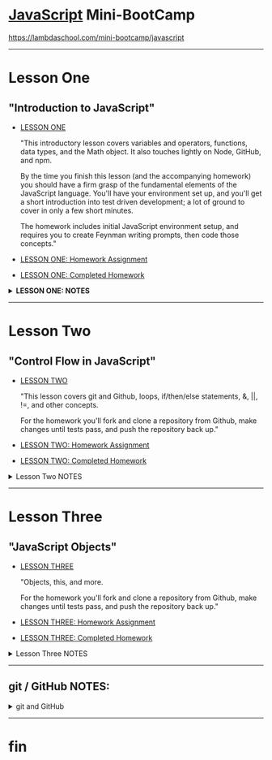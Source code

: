 # [JavaScript](https://www.javascript.com) Mini-BootCamp

https://lambdaschool.com/mini-bootcamp/javascript

***

# Lesson One
## "Introduction to JavaScript"
- [LESSON ONE](https://youtu.be/fjjebMXE-P8)

   "This introductory lesson covers variables and operators, functions, data types, and the Math object. It also touches lightly on Node, GitHub, and npm.

   By the time you finish this lesson (and the accompanying homework) you should have a firm grasp of the fundamental elements of the JavaScript language. You'll have your environment set up, and you'll get a short introduction into test driven development; a lot of ground to cover in only a few short minutes.

   The homework includes initial JavaScript environment setup, and requires you to create Feynman writing prompts, then code those concepts."

- [LESSON ONE: Homework Assignment](https://github.com/SunJieMing/js-minicamp-homework-1)
- [LESSON ONE: Completed Homework](https://github.com/mixelpixel/JavaScript-mini-bootcamp/tree/master/js-minicamp-homework-1-master)

<details><summary><b>LESSON ONE: NOTES</b></summary><p>

### LESSON ONE NOTES

- [@07min](https://youtu.be/fjjebMXE-P8?t=7m) Lecture starts
- [@8m20s](https://youtu.be/fjjebMXE-P8?t=8m20s) download node nodejs.org
- [@09min](https://youtu.be/fjjebMXE-P8?t=9) command line basics
- [@11min](https://youtu.be/fjjebMXE-P8?t=11) JS declaring variables with "var" keyword & using console.log() for printing to screen/stdout.

JS is not "strongly Typed" - var works for eVARything (as opposed to C int, char, float, etc.)

```js
var variable_name   = 'something'; // strings
var favorite_number = 15;          // integers
var likesPizza      = true;        // Boolean
var age             = 30;
var age             = age + 10;    // arithmetic + - / *
var remainder       = 20 % 7       // % modular arithmetic returns the remainder

console.log(variable_name);
console.log(favorite_number);
console.log(likesPizza);
console.log(age);
console.log(remainder):

etc...
```

- [@26min](https://youtu.be/fjjebMXE-P8?t=26) Concatenation

```js
var firstName = 'Ben';
var lastName = 'Nelson';
var fullName = firstName + ' ' + lastName;

console.log(fullName);
```

- [@28m20s](https://youtu.be/fjjebMXE-P8?t=28m20s) Global Objects, methods and properties, e.g. the "Math" object with methods: powers, round, ceil, floor, etc.

```js
var twoCubed = Math.pow(2, 3);

console.log(twoCubed);
```
- [@31m25s](https://youtu.be/fjjebMXE-P8?t=31m25s) All strings have the property: Length
```js
var greeting = "Hello World!";
var greetingLength = greeting.length;

console.log(greetingLength);
```

- [@32m45s](https://youtu.be/fjjebMXE-P8?t=32m45s) Function

```js
function funcName() {
  console.log('Hello');
}

console.log('Hi'); // gets printed first
funcName(); // invokes the function
```

- [@8m20s](https://youtu.be/fjjebMXE-P8?t=8m20s) Function Arguments, using keyword "function", function naming conventions (actions) and camelCase.

```js
function funcName(argument) {
  var greeting = 'Hello ' + argument);
  console.log(greeting);
}

var name1 = 'Ben'
funcName(name1);
funcName('Fred');
funcName('Ted');
funcName('Bob');
funcName('Alice');
funcName('Betty');
```

-  [@45min](https://youtu.be/fjjebMXE-P8?t=45m) Return

```js
function addTwoNumbers(x,y) {
  // console.log(x, y);
  var sum = x + y;
  return sum;
}

addTwoNumbers(2, 3);

var value = addTwoNumbers(3,4);

console.log(value);
```

- [@50min](https://youtu.be/fjjebMXE-P8?t=50m) Scope

```js
function addTwoNumbers(x,y) {
  // console.log(x, y);
  var sum = x + y; // <--- "sum" is declared INSIDE the function
  // return x + y
  return sum;
}
var value = addTwoNumbers(3,4);
console.log(value);

console.log(sum);  // <--- "sum" is scoped inside the function. NOT accessible outside the function.
```
- [@51m30s](https://youtu.be/fjjebMXE-P8?t=51m30s) Branching Control Flow

```js
function canDrive(age) {
  if (age >= 16) {
    return true;
  }
  return false;
}

var myAge = 50;
var iCanDrive = canDrive(myAge);
console.log(iCanDrive);

var hisAge = 10;
var = heCanDrive = canDrive(hisAge);
console.log(heCanDrive);

var herAge = 16;
var sheCanDrive = canDrive(herAge);
console.log(sheCanDrive);
```

- [@57m45s](https://youtu.be/fjjebMXE-P8?t=57m45s) Homework on github, npm install (comes with node), `npm test`, etc.

- [@1h9m](https://youtu.be/fjjebMXE-P8?t=1h9m) Q&A

</p></details>

***

# Lesson Two
## "Control Flow in JavaScript"
- [LESSON TWO](https://youtu.be/4LNf5qcQWHQ)

   "This lesson covers git and Github, loops, if/then/else statements, &, ||, !=, and other concepts.

   For the homework you'll fork and clone a repository from Github, make changes until tests pass, and push the repository back up."
- [LESSON TWO: Homework Assignment](https://github.com/SunJieMing/js-minicamp-homework-2)  
- [LESSON TWO: Completed Homework]()  

<details><summary>Lesson Two NOTES</summary><p>

### LESSON TWO NOTES

</p></details>

***

# Lesson Three
## "JavaScript Objects"
- [LESSON THREE](https://youtu.be/Dc6YcYsT3UM)

   "Objects, this, and more.

   For the homework you'll fork and clone a repository from Github, make changes until tests pass, and push the repository back up."
- [LESSON THREE: Homework Assignment](https://github.com/SunJieMing/js-minicamp-homework-3)  
- [LESSON THREE: Completed Homework]()  

<details><summary>Lesson Three NOTES</summary><p>

### LESSON THREE NOTES

</p></details>

***

## git / GitHub NOTES:

<details><summary>git and GitHub</summary><p>

I initialized this repository as a local `git init` and **_then_** set up the GitHub repository.  
- `mkdir JavaScript-mini-bootcamp`
- `cd JavaScript-mini-bootcamp`
- `git init`
- `touch README.md`
- `touch .gitignore`
- `git status`
- `git add .`
- `git commit -m "first!"`
- @GitHub.com I made a new repository: "JavaScript-mini-bootcamp" (no README.md or .gitignore)
- copied the URL: https://github.com/mixelpixel/JavaScript-mini-bootcamp.git
- `git remote add origin https://github.com/mixelpixel/JavaScript-mini-bootcamp.git`
- `git remote -v`
- `git push -u origin master`

Per: https://help.github.com/articles/adding-an-existing-project-to-github-using-the-command-line/  

</p></details>

***

# fin
